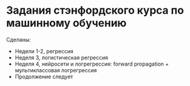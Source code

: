 # Задания стэнфордского курса по машинному обучению
Сделаны:
* Недели 1-2, регрессия
* Неделя 3, логистическая регрессия
* Неделя 4, нейросети и логрегрессия: forward propagation + мультиклассовая логрегрессия
* Продолжение следует
